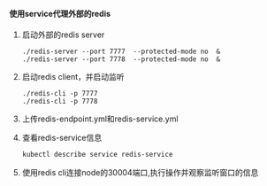 #### 使用service代理外部的redis

1. 启动外部的redis server
    ```
    ./redis-server --port 7777  --protected-mode no  &
    ./redis-server --port 7778  --protected-mode no  &
    ```

2. 启动redis client，并启动监听

    ```
    ./redis-cli -p 7777
    ./redis-cli -p 7778
    ```

3. 上传redis-endpoint.yml和redis-service.yml

4. 查看redis-service信息
    ```bash
    kubectl describe service redis-service
    ```
5. 使用redis cli连接node的30004端口,执行操作并观察监听窗口的信息